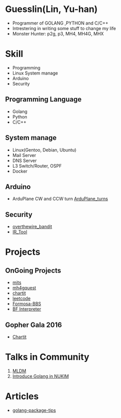 Guesslin(Lin, Yu-han)
=====================

* Programmer of GOLANG ,PYTHON and C/C++
* Intrestering in writing some stuff to change my life
* Monster Hunter: p2g, p3, MH4, MH4G, MHX


Skill
=====

* Programming
* Linux System manage
* Arduino
* Security

Programming Language
--------------------

* Golang
* Python
* C/C++

System manage
-------------

* Linux(Gentoo, Debian, Ubuntu)
* Mail Server
* DNS Server
* L3 Switch/Router, OSPF
* Docker

Arduino
-------

* ArduPlane CW and CCW turn [ArduPlane_turns][]

[ArduPlane_turns]: https://github.com/guesslin/ardupilot_turns

Security
--------

* [overthewire_bandit][]
* [IR_Tool][]

[overthewire_bandit]: https://github.com/guesslin/overthewire_bandit
[IR_Tool]: https://github.com/guesslin/IR_Tool


Projects
========

OnGoing Projects
----------------

* [mits][]
* [mh4gquest][]
* [chartit][mychartit]
* [leetcode][]
* [Formosa-BBS][]
* [BF Interpreter][bf]

[mits]: https://github.com/guesslin/mits/
[mh4gquest]: https://github.com/guesslin/mh4gquest/
[mychartit]: https://github.com/guesslin/chartit
[leetcode]: https://github.com/guesslin/leetcode
[Formosa-BBS]: https://github.com/guesslin/formosa
[bf]: https://github.com/guesslin/bf

Gopher Gala 2016
----------------

* [Chartit][]

[Chartit]: https://github.com/gophergala2016/chartit


Talks in Community
==================

1. [MLDM][]
2. [Introduce Golang in NUKIM][IntroGo]

[MLDM]: http://go-talks.appspot.com/github.com/guesslin/talks/2015/mldm0720/mldm0720.slide#1
[IntroGo]: https://github.com/guesslin/talks/blob/master/2015/nukim0430/intro.slide


Articles
========

* [golang-package-tips][]

[golang-package-tips]: https://github.com/guesslin/package-tips
